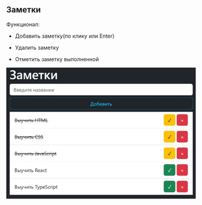 ## Заметки

Функционал: 

- Добавить заметку(по клику или Enter)

- Удалить заметку

- Отметить заметку выполненной

![image info](./img/preview.jpg)